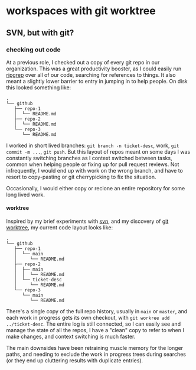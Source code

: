 # workspaces with git worktree

## SVN, but with git?

### checking out code

At a previous role,
I checked out a copy of every git repo in our organization.
This was a great productivity booster,
as I could easily run [ripgrep](https://github.com/BurntSushi/ripgrep) over all of our code,
searching for references to things.
It also meant a slightly lower barrier to entry in jumping in to help people.
On disk this looked something like:

```
.
└── github
   ├── repo-1
   │  └── README.md
   ├── repo-2
   │  └── README.md
   └── repo-3
      └── README.md
```

I worked in short lived branches:
`git branch -n ticket-desc`, work, `git commit -m ...`, `git push`.
But this layout of repos meant on some days I was constantly switching branches
as I context switched between tasks,
common when helping people or fixing up for pull request reviews.
Not infrequently, I would end up with work on the wrong branch,
and have to resort to copy-pasting or git cherrypicking to fix the situation.

Occasionally, I would either copy or reclone an entire repository for some long lived work.

#### worktree

Inspired by my brief experiments with [svn](https://subversion.apache.org/),
and my discovery of [git worktree](https://git-scm.com/docs/git-worktree),
my current code layout looks like:

```
.
└── github
   ├── repo-1
   │  └── main
   │     └── README.md
   ├── repo-2
   │  ├── main
   │  │  └── README.md
   │  └── ticket-desc
   │     └── README.md
   └── repo-3
      └── main
         └── README.md
```

There's a single copy of the full repo history, usually in `main` or `master`,
and each work in progress gets its own checkout, with `git workree add ../ticket-desc`.
The entire log is still connected, so I can easily see and manage the state of all the repos,
I have a "clean" copy to refer to when I make changes,
and context switching is much faster.

The main downsides have been retraining muscle memory for the longer paths,
and needing to exclude the work in progress trees during searches
(or they end up cluttering results with duplicate entries).
